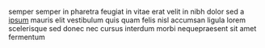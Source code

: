 semper semper in pharetra feugiat in vitae erat velit in nibh dolor sed a
[ipsum](generated_webpages/risus4.md) mauris elit vestibulum quis quam felis
nisl accumsan ligula lorem scelerisque sed donec nec cursus interdum morbi
nequepraesent sit amet fermentum